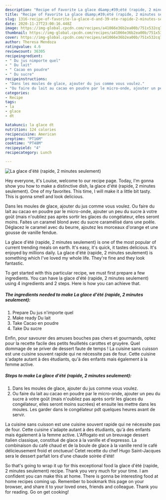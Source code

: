 ```yaml
---
description: "Recipe of Favorite La glace d&amp;#39;été (rapide, 2 minutes seulement)"
title: "Recipe of Favorite La glace d&amp;#39;été (rapide, 2 minutes seulement)"
slug: 1316-recipe-of-favorite-la-glace-d-and-39-ete-rapide-2-minutes-seulement
date: 2020-11-27T23:00:16.448Z
image: https://img-global.cpcdn.com/recipes/a41066e36b2ea00b/751x532cq70/la-glace-dete-rapide-2-minutes-seulement-photo-principale-de-la-recette.jpg
thumbnail: https://img-global.cpcdn.com/recipes/a41066e36b2ea00b/751x532cq70/la-glace-dete-rapide-2-minutes-seulement-photo-principale-de-la-recette.jpg
cover: https://img-global.cpcdn.com/recipes/a41066e36b2ea00b/751x532cq70/la-glace-dete-rapide-2-minutes-seulement-photo-principale-de-la-recette.jpg
author: Theresa Mendoza
ratingvalue: 4.6
reviewcount: 36305
recipeingredient:
- " Du jus nimporte quel"
- " Du lait"
- " Cacao en poudre"
- " Du sucre"
recipeinstructions:
- "Dans les moules de glace, ajouter du jus comme vous voulez."
- "Ou faire du lait au cacao en poudre par le micro-onde, ajouter un peu du sucre à votre goût (mais n&#39;oubliez pas après sortir les glaces du congélateur, elles seront moins sucrées) et ensuite les mettre dans les moules. Les garder dans le congélateur pdt quelques heures avant de servir."
categories:
- Recipe
tags:
- la
- glace
- dt

katakunci: la glace dt 
nutrition: 124 calories
recipecuisine: American
preptime: "PT16M"
cooktime: "PT48M"
recipeyield: "4"
recipecategory: Lunch

---
```



![La glace d&#39;été (rapide, 2 minutes seulement)](https://img-global.cpcdn.com/recipes/a41066e36b2ea00b/751x532cq70/la-glace-dete-rapide-2-minutes-seulement-photo-principale-de-la-recette.jpg)

Hey everyone, it's Louise, welcome to our recipe page. Today, I'm gonna show you how to make a distinctive dish, la glace d&#39;été (rapide, 2 minutes seulement). One of my favorites. This time, I will make it a little bit tasty. This is gonna smell and look delicious.

Dans les moules de glace, ajouter du jus comme vous voulez. Ou faire du lait au cacao en poudre par le micro-onde, ajouter un peu du sucre à votre goût (mais n&#39;oubliez pas après sortir les glaces du congélateur, elles seront moins. Faites un caramel blond avec du sucre caramélisé dans une poêle. Déglacez le caramel avec du beurre, ajoutez les morceaux d&#39;orange et une gousse de vanille fendue.

La glace d&#39;été (rapide, 2 minutes seulement) is one of the most popular of current trending meals on earth. It's easy, it's quick, it tastes delicious. It's enjoyed by millions daily. La glace d&#39;été (rapide, 2 minutes seulement) is something which I've loved my whole life. They're fine and they look fantastic.


To get started with this particular recipe, we must first prepare a few ingredients. You can have la glace d&#39;été (rapide, 2 minutes seulement) using 4 ingredients and 2 steps. Here is how you can achieve that.

<!--inarticleads1-->

##### The ingredients needed to make La glace d&#39;été (rapide, 2 minutes seulement):

1. Prepare  Du jus n&#39;importe quel
1. Make ready  Du lait
1. Take  Cacao en poudre
1. Take  Du sucre


Enfin, pour savourer des amuses bouches pas chers et gourmands, optez pour la recette facile des petits feuilletés carottes et gruyère. Quel dommage de se priver de dessert faute de temps ! La cuisine sans cuisson est une cuisine souvent rapide qui ne nécessite pas de four. Cette cuisine s&#39;adapte autant à des étudiants, qu&#39;à des enfants mais également à la femme active. 

<!--inarticleads2-->

##### Steps to make La glace d&#39;été (rapide, 2 minutes seulement):

1. Dans les moules de glace, ajouter du jus comme vous voulez.
1. Ou faire du lait au cacao en poudre par le micro-onde, ajouter un peu du sucre à votre goût (mais n&#39;oubliez pas après sortir les glaces du congélateur, elles seront moins sucrées) et ensuite les mettre dans les moules. Les garder dans le congélateur pdt quelques heures avant de servir.


La cuisine sans cuisson est une cuisine souvent rapide qui ne nécessite pas de four. Cette cuisine s&#39;adapte autant à des étudiants, qu&#39;à des enfants mais également à la femme active. L&#39;Affogato est un breuvage dessert italien classique, constitué de glace à la vanille et d&#39;expresso. La combinaison du café chaud et de la boule de glace à la vanille rend le café délicieusement froid et onctueux! Cetet recette du chef Hugo Saint-Jacques sera le dessert parfait lors d&#39;une chaude soirée d&#39;été! 

So that's going to wrap it up for this exceptional food la glace d&#39;été (rapide, 2 minutes seulement) recipe. Thank you very much for your time. I am confident you can make this at home. There is gonna be interesting food at home recipes coming up. Remember to bookmark this page on your browser, and share it to your loved ones, friends and colleague. Thank you for reading. Go on get cooking!
